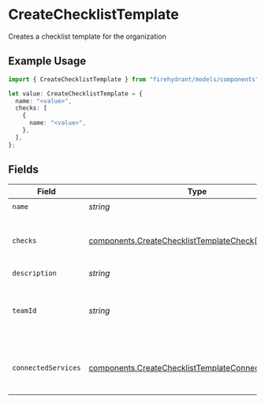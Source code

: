 # CreateChecklistTemplate

Creates a checklist template for the organization

## Example Usage

```typescript
import { CreateChecklistTemplate } from "firehydrant/models/components";

let value: CreateChecklistTemplate = {
  name: "<value>",
  checks: [
    {
      name: "<value>",
    },
  ],
};
```

## Fields

| Field                                                                                                                      | Type                                                                                                                       | Required                                                                                                                   | Description                                                                                                                |
| -------------------------------------------------------------------------------------------------------------------------- | -------------------------------------------------------------------------------------------------------------------------- | -------------------------------------------------------------------------------------------------------------------------- | -------------------------------------------------------------------------------------------------------------------------- |
| `name`                                                                                                                     | *string*                                                                                                                   | :heavy_check_mark:                                                                                                         | N/A                                                                                                                        |
| `checks`                                                                                                                   | [components.CreateChecklistTemplateCheck](../../models/components/createchecklisttemplatecheck.md)[]                       | :heavy_check_mark:                                                                                                         | An array of checks for the checklist template                                                                              |
| `description`                                                                                                              | *string*                                                                                                                   | :heavy_minus_sign:                                                                                                         | N/A                                                                                                                        |
| `teamId`                                                                                                                   | *string*                                                                                                                   | :heavy_minus_sign:                                                                                                         | The ID of the Team that owns the checklist template                                                                        |
| `connectedServices`                                                                                                        | [components.CreateChecklistTemplateConnectedService](../../models/components/createchecklisttemplateconnectedservice.md)[] | :heavy_minus_sign:                                                                                                         | Array of service IDs to attach checklist template to                                                                       |